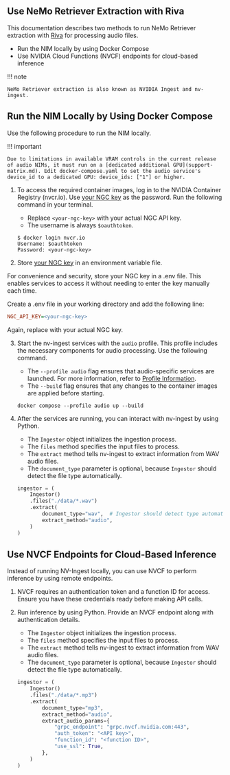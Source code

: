 ## Use NeMo Retriever Extraction with Riva

This documentation describes two methods to run NeMo Retriever extraction 
with [Riva](https://docs.nvidia.com/deeplearning/riva/user-guide/docs/index.html) for processing audio files.

- Run the NIM locally by using Docker Compose
- Use NVIDIA Cloud Functions (NVCF) endpoints for cloud-based inference

!!! note

    NeMo Retriever extraction is also known as NVIDIA Ingest and nv-ingest.



## Run the NIM Locally by Using Docker Compose

Use the following procedure to run the NIM locally.

!!! important

    Due to limitations in available VRAM controls in the current release of audio NIMs, it must run on a [dedicated additional GPU](support-matrix.md). Edit docker-compose.yaml to set the audio service's device_id to a dedicated GPU: device_ids: ["1"] or higher.


1. To access the required container images, log in to the NVIDIA Container Registry (nvcr.io). Use [your NGC key](ngc-api-key.md) as the password. Run the following command in your terminal.

    - Replace `<your-ngc-key>` with your actual NGC API key.
    - The username is always `$oauthtoken`.

    ```shell
    $ docker login nvcr.io
    Username: $oauthtoken
    Password: <your-ngc-key>
    ```

2. Store [your NGC key](ngc-api-key.md) in an environment variable file.

For convenience and security, store your NGC key in a .env file.
This enables services to access it without needing to enter the key manually each time.

Create a .env file in your working directory and add the following line:
```ini
NGC_API_KEY=<your-ngc-key>
```
Again, replace <your-ngc-key> with your actual NGC key.

3. Start the nv-ingest services with the `audio` profile. This profile includes the necessary components for audio processing. Use the following command.

    - The `--profile audio` flag ensures that audio-specific services are launched. For more information, refer to [Profile Information](quickstart-guide.md#profile-information).
    - The `--build` flag ensures that any changes to the container images are applied before starting.

    ```shell
    docker compose --profile audio up --build
    ```

4. After the services are running, you can interact with nv-ingest by using Python.

    - The `Ingestor` object initializes the ingestion process.
    - The `files` method specifies the input files to process.
    - The `extract` method tells nv-ingest to extract information from WAV audio files.
    - The `document_type` parameter is optional, because `Ingestor` should detect the file type automatically.

    ```python
    ingestor = (
        Ingestor()
        .files("./data/*.wav")
        .extract(
            document_type="wav",  # Ingestor should detect type automatically in most cases
            extract_method="audio",
        )
    )
    ```



## Use NVCF Endpoints for Cloud-Based Inference

Instead of running NV-Ingest locally, you can use NVCF to perform inference by using remote endpoints.

1. NVCF requires an authentication token and a function ID for access. Ensure you have these credentials ready before making API calls.

2. Run inference by using Python. Provide an NVCF endpoint along with authentication details.

    - The `Ingestor` object initializes the ingestion process.
    - The `files` method specifies the input files to process.
    - The `extract` method tells nv-ingest to extract information from WAV audio files.
    - The `document_type` parameter is optional, because `Ingestor` should detect the file type automatically.

    ```python
    ingestor = (
        Ingestor()
        .files("./data/*.mp3")
        .extract(
            document_type="mp3",
            extract_method="audio",
            extract_audio_params={
                "grpc_endpoint": "grpc.nvcf.nvidia.com:443",
                "auth_token": "<API key>",
                "function_id": "<function ID>",
                "use_ssl": True,
            },
        )
    )
    ```
